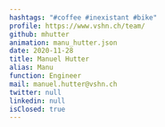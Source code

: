 ```yaml
---
hashtags: "#coffee #inexistant #bike"
profile: https://www.vshn.ch/team/
github: mhutter
animation: manu_hutter.json
date: 2020-11-28
title: Manuel Hutter
alias: Manu
function: Engineer
mail: manuel.hutter@vshn.ch
twitter: null
linkedin: null
isClosed: true
---
```

